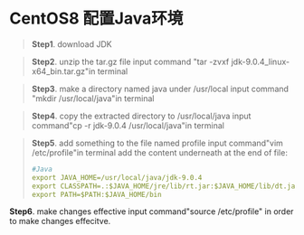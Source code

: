 # CentOS8 配置Java环境

>  **Step1**. download JDK

> **Step2**. unzip the tar.gz file
> input command "tar -zvxf jdk-9.0.4_linux-x64_bin.tar.gz"in terminal

> **Step3**. make a directory named java under /usr/local
> input command "mkdir /usr/local/java"in terminal

> **Step4**. copy the extracted directory to /usr/local/java
> input command"cp -r jdk-9.0.4 /usr/local/java"in terminal

> **Step5**. add something to the file named profile
> 		input command"vim /etc/profile"in terminal
> 		add the content underneath at the end of file:
>
> ~~~yaml
> #Java
> export JAVA_HOME=/usr/local/java/jdk-9.0.4
> export CLASSPATH=.:$JAVA_HOME/jre/lib/rt.jar:$JAVA_HOME/lib/dt.jar:$JAVA_HOME/lib/tools.jar
> export PATH=$PATH:$JAVA_HOME/bin
> ~~~

**Step6**. make changes effective
input command"source /etc/profile" in order to make changes effecitve.
